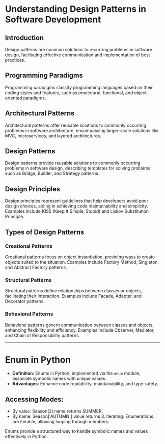 # Understanding Design Patterns in Software Development

## Introduction

Design patterns are common solutions to recurring problems in software design, facilitating effective communication and implementation of best practices.

## Programming Paradigms

Programming paradigms classify programming languages based on their coding styles and features, such as procedural, functional, and object-oriented paradigms.

## Architectural Patterns

Architectural patterns offer reusable solutions to commonly occurring problems in software architecture, encompassing larger-scale solutions like MVC, microservices, and layered architectures.

## Design Patterns

Design patterns provide reusable solutions to commonly occurring problems in software design, describing templates for solving problems such as Bridge, Builder, and Strategy patterns.

## Design Principles

Design principles represent guidelines that help developers avoid poor design choices, aiding in achieving code maintainability and simplicity. Examples include KISS (Keep It Simple, Stupid) and Liskov Substitution Principle.

## Types of Design Patterns

### Creational Patterns

Creational patterns focus on object instantiation, providing ways to create objects suited to the situation. Examples include Factory Method, Singleton, and Abstract Factory patterns.

### Structural Patterns

Structural patterns define relationships between classes or objects, facilitating their interaction. Examples include Facade, Adapter, and Decorator patterns.

### Behavioral Patterns

Behavioral patterns govern communication between classes and objects, enhancing flexibility and efficiency. Examples include Observer, Mediator, and Chain of Responsibility patterns.

---

# Enum in Python

- **Definition**: Enums in Python, implemented via the `enum` module, associate symbolic names with unique values.
- **Advantages**: Enhance code readability, maintainability, and type safety.

Accessing Modes:
---
- By value: Season(2).name returns SUMMER.
- By name: Season['AUTUMN'].value returns 3.
Iterating: Enumerations are iterable, allowing looping through members.


Enums provide a structured way to handle symbolic names and values effectively in Python.


